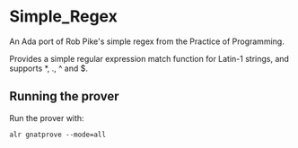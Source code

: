 # Simple_Regex

An Ada port of Rob Pike's simple regex from the Practice of Programming.

Provides a simple regular expression match function for Latin-1 strings, and
supports *, ., ^ and $.

## Running the prover

Run the prover with:

```
alr gnatprove --mode=all
```
